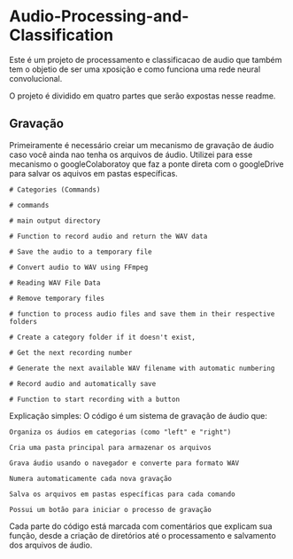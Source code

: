 # Audio-Processing-and-Classification

Este é um projeto de processamento e classificacao de audio que também tem o objetio de ser uma xposição e como funciona uma rede neural convolucional.

O projeto é dividido em quatro partes que serão expostas nesse readme.

## Gravação
Primeiramente é necessário creiar um mecanismo de gravação de áudio caso você ainda nao tenha os arquivos de áudio. Utilizei para esse mecanismo o googleColaboratoy que faz a ponte direta com o googleDrive para salvar os aquivos em pastas específicas.

    # Categories (Commands)

    # commands

    # main output directory

    # Function to record audio and return the WAV data

    # Save the audio to a temporary file

    # Convert audio to WAV using FFmpeg

    # Reading WAV File Data

    # Remove temporary files

    # function to process audio files and save them in their respective folders

    # Create a category folder if it doesn't exist,

    # Get the next recording number

    # Generate the next available WAV filename with automatic numbering

    # Record audio and automatically save

    # Function to start recording with a button

Explicação simples:
O código é um sistema de gravação de áudio que:

    Organiza os áudios em categorias (como "left" e "right")

    Cria uma pasta principal para armazenar os arquivos

    Grava áudio usando o navegador e converte para formato WAV

    Numera automaticamente cada nova gravação

    Salva os arquivos em pastas específicas para cada comando

    Possui um botão para iniciar o processo de gravação

Cada parte do código está marcada com comentários que explicam sua função, desde a criação de diretórios até o processamento e salvamento dos arquivos de áudio.
